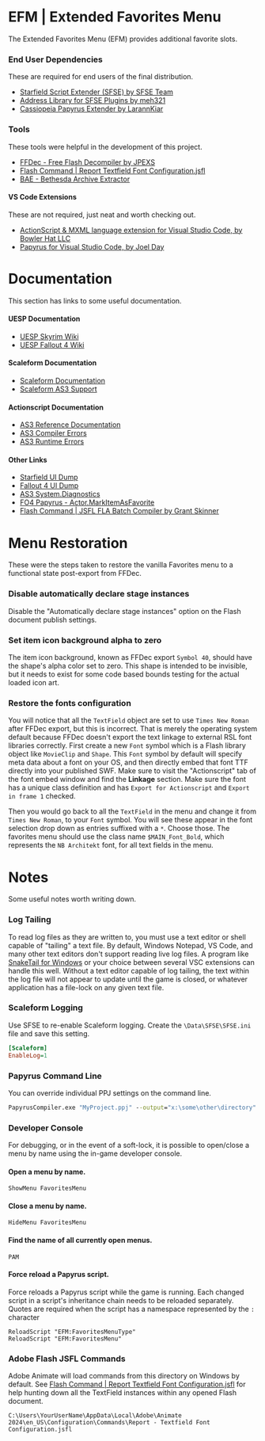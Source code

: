# EFM | Extended Favorites Menu
The Extended Favorites Menu (EFM) provides additional favorite slots.


### End User Dependencies
These are required for end users of the final distribution.
- [Starfield Script Extender (SFSE) by SFSE Team](https://www.nexusmods.com/starfield/mods/106)
- [Address Library for SFSE Plugins by meh321](https://www.nexusmods.com/starfield/mods/3256)
- [Cassiopeia Papyrus Extender by LarannKiar](https://www.nexusmods.com/starfield/mods/10896)

### Tools
These tools were helpful in the development of this project.
- [FFDec - Free Flash Decompiler by JPEXS](https://github.com/jindrapetrik/jpexs-decompiler/releases)
- [Flash Command | Report Textfield Font Configuration.jsfl](https://github.com/F4CF/Interface/blob/f8b6fcfe35ca01667b8fd76de2bba53113b2abd7/--Tools/Adobe%20Animate/Configuration/Commands/Scaleform/Report%20-%20Textfield%20Font%20Configuration.jsfl)
- [BAE - Bethesda Archive Extractor](https://www.nexusmods.com/starfield/mods/165)

#### VS Code Extensions
These are not required, just neat and worth checking out.
- [ActionScript & MXML language extension for Visual Studio Code, by Bowler Hat LLC](https://marketplace.visualstudio.com/items?itemName=bowlerhatllc.vscode-as3mxml)
- [Papyrus for Visual Studio Code, by Joel Day](https://marketplace.visualstudio.com/items?itemName=joelday.papyrus-lang-vscode)


# Documentation
This section has links to some useful documentation.

#### UESP Documentation
- [UESP Skyrim Wiki](https://ck.uesp.net/wiki/Main_Page)
- [UESP Fallout 4 Wiki](https://falloutck.uesp.net/wiki/Main_Page)

#### Scaleform Documentation
- [Scaleform Documentation](https://help.autodesk.com/view/SCLFRM/ENU/)
- [Scaleform AS3 Support](https://help.autodesk.com/view/SCLFRM/ENU/?guid=__scaleform_help_flash_support_as3_class_html)

#### Actionscript Documentation
- [AS3 Reference Documentation](https://help.adobe.com/en_US/FlashPlatform/reference/actionscript/3/index.html)
- [AS3 Compiler Errors](https://help.adobe.com/en_US/FlashPlatform/reference/actionscript/3/compilerErrors.html)
- [AS3 Runtime Errors](https://help.adobe.com/en_US/FlashPlatform/reference/actionscript/3/runtimeErrors.html)

#### Other Links
- [Starfield UI Dump](https://github.com/Starfield-Creators/Interface/)
- [Fallout 4 UI Dump](https://github.com/F4CF/Interface)
- [AS3 System.Diagnostics](https://github.com/F4CF/Creation-Framework/tree/master/System/Interface/Source/System/System/Diagnostics)
- [FO4 Papyrus - Actor.MarkItemAsFavorite](https://falloutck.uesp.net/wiki/MarkItemAsFavorite_-_Actor)
- [Flash Command | JSFL FLA Batch Compiler by Grant Skinner](https://github.com/F4CF/Interface/tree/master/--Tools/Flash%20Compiler)

# Menu Restoration
These were the steps taken to restore the vanilla Favorites menu to a functional state post-export from FFDec.

### Disable automatically declare stage instances
Disable the "Automatically declare stage instances" option on the Flash document publish settings.

### Set item icon background alpha to zero
The item icon background, known as FFDec export `Symbol 40`, should have the shape's alpha color set to zero.
This shape is intended to be invisible, but it needs to exist for some code based bounds testing for the actual loaded icon art.

### Restore the fonts configuration
You will notice that all the `TextField` object are set to use `Times New Roman` after FFDec export, but this is incorrect.
That is merely the operating system default because FFDec doesn't export the text linkage to external RSL font libraries correctly.
First create a new `Font` symbol which is a Flash library object like `MovieClip` and `Shape`.
This `Font` symbol by default will specify meta data about a font on your OS, and then directly embed that font TTF directly into your published SWF.
Make sure to visit the "Actionscript" tab of the font embed window and find the **Linkage** section.
Make sure the font has a unique class definition and has `Export for Actionscript` and `Export in frame 1` checked.

Then you would go back to all the `TextField` in the menu and change it from `Times New Roman`, to your `Font` symbol.
You will see these appear in the font selection drop down as entries suffixed with a `*`. Choose those.
The favorites menu should use the class name `$MAIN_Font_Bold`, which represents the `NB Architekt` font, for all text fields in the menu.


# Notes
Some useful notes worth writing down.


### Log Tailing
To read log files as they are written to, you must use a text editor or shell capable of "tailing" a text file.
By default, Windows Notepad, VS Code, and many other text editors don't support reading live log files.
A program like [SnakeTail for Windows](https://github.com/snakefoot/snaketail-net/releases) or your choice between several VSC extensions can handle this well. Without a text editor capable of log tailing, the text within the log file will not appear to update until the game is closed, or whatever application has a file-lock on any given text file.


### Scaleform Logging
Use SFSE to re-enable Scaleform logging.
Create the `\Data\SFSE\SFSE.ini` file and save this setting.
```ini
[Scaleform]
EnableLog=1
```

### Papyrus Command Line
You can override individual PPJ settings on the command line.
```bat
PapyrusCompiler.exe "MyProject.ppj" --output="x:\some\other\directory"
```

### Developer Console
For debugging, or in the event of a soft-lock, it is possible to open/close a menu by name using the in-game developer console.

#### Open a menu by name.
```
ShowMenu FavoritesMenu
```

#### Close a menu by name.
```
HideMenu FavoritesMenu
```

#### Find the name of all currently open menus.
```
PAM
```

#### Force reload a Papyrus script.
Force reloads a Papyrus script while the game is running.
Each changed script in a script's inheritance chain needs to be reloaded separately.
Quotes are required when the script has a namespace represented by the `:` character
```
ReloadScript "EFM:FavoritesMenuType"
ReloadScript "EFM:FavoritesMenu"
```


### Adobe Flash JSFL Commands
Adobe Animate will load commands from this directory on Windows by default.
See [Flash Command | Report Textfield Font Configuration.jsfl](https://github.com/F4CF/Interface/blob/f8b6fcfe35ca01667b8fd76de2bba53113b2abd7/--Tools/Adobe%20Animate/Configuration/Commands/Scaleform/Report%20-%20Textfield%20Font%20Configuration.jsfl) for help hunting down all the TextField instances within any opened Flash document.
```
C:\Users\YourUserName\AppData\Local\Adobe\Animate 2024\en_US\Configuration\Commands\Report - Textfield Font Configuration.jsfl
```
